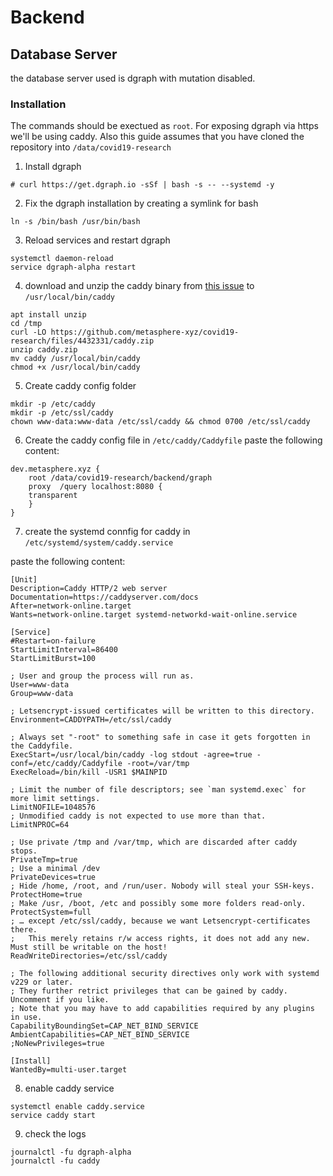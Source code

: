 # Backend




## Database Server

the database server used is dgraph with mutation disabled.

### Installation
The commands should be exectued as `root`. For exposing dgraph via https we'll be using caddy.
Also this guide assumes that you have cloned the repository into `/data/covid19-research`

1. Install dgraph
```
# curl https://get.dgraph.io -sSf | bash -s -- --systemd -y
```

2. Fix the dgraph installation by creating a symlink for bash
```
ln -s /bin/bash /usr/bin/bash
```

3. Reload services and restart dgraph
```
systemctl daemon-reload
service dgraph-alpha restart 
```

4. download and unzip the caddy binary from [this issue](https://github.com/metasphere-xyz/covid19-research/issues/9) to `/usr/local/bin/caddy`

```
apt install unzip
cd /tmp
curl -LO https://github.com/metasphere-xyz/covid19-research/files/4432331/caddy.zip
unzip caddy.zip 
mv caddy /usr/local/bin/caddy
chmod +x /usr/local/bin/caddy
```

5. Create caddy config folder
```
mkdir -p /etc/caddy 
mkdir -p /etc/ssl/caddy
chown www-data:www-data /etc/ssl/caddy && chmod 0700 /etc/ssl/caddy
```

6. Create the caddy config file in `/etc/caddy/Caddyfile`
paste the following content:

```
dev.metasphere.xyz {
    root /data/covid19-research/backend/graph
    proxy  /query localhost:8080 {
	transparent
    }
}
```

7. create the systemd connfig for caddy in `/etc/systemd/system/caddy.service`

paste the following content:

```
[Unit]
Description=Caddy HTTP/2 web server
Documentation=https://caddyserver.com/docs
After=network-online.target
Wants=network-online.target systemd-networkd-wait-online.service

[Service]
#Restart=on-failure
StartLimitInterval=86400
StartLimitBurst=100

; User and group the process will run as.
User=www-data
Group=www-data

; Letsencrypt-issued certificates will be written to this directory.
Environment=CADDYPATH=/etc/ssl/caddy

; Always set "-root" to something safe in case it gets forgotten in the Caddyfile.
ExecStart=/usr/local/bin/caddy -log stdout -agree=true -conf=/etc/caddy/Caddyfile -root=/var/tmp
ExecReload=/bin/kill -USR1 $MAINPID

; Limit the number of file descriptors; see `man systemd.exec` for more limit settings.
LimitNOFILE=1048576
; Unmodified caddy is not expected to use more than that.
LimitNPROC=64

; Use private /tmp and /var/tmp, which are discarded after caddy stops.
PrivateTmp=true
; Use a minimal /dev
PrivateDevices=true
; Hide /home, /root, and /run/user. Nobody will steal your SSH-keys.
ProtectHome=true
; Make /usr, /boot, /etc and possibly some more folders read-only.
ProtectSystem=full
; … except /etc/ssl/caddy, because we want Letsencrypt-certificates there.
;   This merely retains r/w access rights, it does not add any new. Must still be writable on the host!
ReadWriteDirectories=/etc/ssl/caddy

; The following additional security directives only work with systemd v229 or later.
; They further retrict privileges that can be gained by caddy. Uncomment if you like.
; Note that you may have to add capabilities required by any plugins in use.
CapabilityBoundingSet=CAP_NET_BIND_SERVICE
AmbientCapabilities=CAP_NET_BIND_SERVICE
;NoNewPrivileges=true

[Install]
WantedBy=multi-user.target
```

8. enable caddy service
```
systemctl enable caddy.service
service caddy start
```

9. check the logs
```
journalctl -fu dgraph-alpha
journalctl -fu caddy
```

